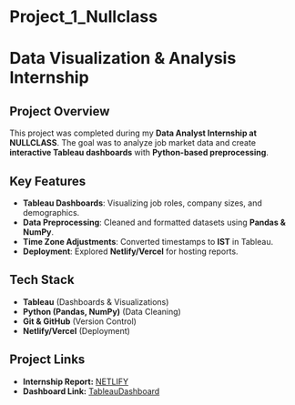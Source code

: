# Project_1_Nullclass

# Data Visualization & Analysis Internship  

##  Project Overview  
This project was completed during my **Data Analyst Internship at NULLCLASS**. The goal was to analyze job market data and create **interactive Tableau dashboards** with **Python-based preprocessing**.  

##  Key Features  
- **Tableau Dashboards**: Visualizing job roles, company sizes, and demographics.  
- **Data Preprocessing**: Cleaned and formatted datasets using **Pandas & NumPy**.  
- **Time Zone Adjustments**: Converted timestamps to **IST** in Tableau.  
- **Deployment**: Explored **Netlify/Vercel** for hosting reports.  

## Tech Stack  
- **Tableau** (Dashboards & Visualizations)  
- **Python (Pandas, NumPy)** (Data Cleaning)  
- **Git & GitHub** (Version Control)  
- **Netlify/Vercel** (Deployment)  

##  Project Links  
-  **Internship Report:** [NETLIFY](https://nullclass-project1-jobportal.netlify.app/)  
-  **Dashboard Link:** [TableauDashboard](https://public.tableau.com/views/Project_119-03-2025/Project_1_Dashboard?:language=en-US&:sid=&:redirect=auth&:display_count=n&:origin=viz_share_link) 

 
